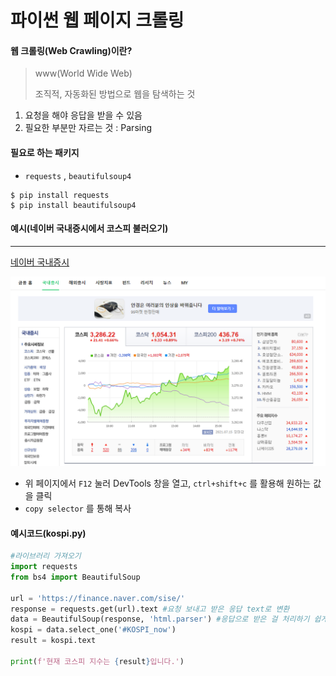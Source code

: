 # 파이썬 웹 페이지 크롤링



#### 웹 크롤링(Web Crawling)이란?

> www(World Wide Web) 
>
> 조직적, 자동화된 방법으로 웹을 탐색하는 것



1. 요청을 해야 응답을 받을 수 있음
2. 필요한 부분만 자르는 것 : Parsing



#### 필요로 하는 패키지

- `requests` , `beautifulsoup4` 

```
$ pip install requests
$ pip install beautifulsoup4
```



#### 예시(네이버 국내증시에서 코스피 불러오기)

---------

[네이버 국내증시](https://finance.naver.com/sise/)  

![image-20210715205013056](python_web_crawling.assets/image-20210715205013056.png)

- 위 페이지에서 `F12` 눌러 DevTools 창을 열고, `ctrl+shift+c` 를 활용해 원하는 값을 클릭
- `copy selector` 를 통해 복사



#### 예시코드(kospi.py)

```python
#라이브러리 가져오기
import requests 
from bs4 import BeautifulSoup

url = 'https://finance.naver.com/sise/'
response = requests.get(url).text #요청 보내고 받은 응답 text로 변환
data = BeautifulSoup(response, 'html.parser') #응답으로 받은 걸 처리하기 쉽게 가공(parsing)
kospi = data.select_one('#KOSPI_now')
result = kospi.text

print(f'현재 코스피 지수는 {result}입니다.')

```

